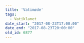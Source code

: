 ```yaml
---
title: 'Vatimøde'
tags:
  - Vatiklanet
date_start: "2017-08-23T17:00:00"
date_end: "2017-08-23T20:00:00"
old_id: 6877
---
```

